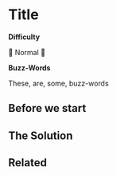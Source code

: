 # Title

<!-- Add a short description here about the content -->

**Difficulty**

:chicken: Normal :chicken:

<!-- Describe the difficulty of this sample. Something like:

- :hatching_chick: Beginner :hatching_chick:
- :hatched_chick: Easy :hatched_chick:
- :chicken: Normal :chicken:
- :dragon: Hard :dragon:

-->

**Buzz-Words**

These, are, some, buzz-words

<!-- Add a list of buzz words here like:

XAML, Binding, Commands

-->

## Before we start

<!-- Things the user should already know (if any), things to prepare beforehand (if any) -->

## The Solution

<!-- Describe the solution step by step, use screen shots or samples where possible, add links where possible -->

<!-- If you want to provide more than one Solution, use 
## Solution 1 
... 
## Solution 2 
as headers -->

## Related

<!-- If you have any related stuff or links, you can add them here -->